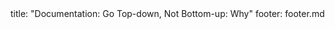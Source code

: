<frontmatter>
title: "Documentation: Go Top-down, Not Bottom-up: Why"
footer: footer.md
</frontmatter>

<include src="navbar.md" boilerplate />

<include src="unit-inPage-asFlat.md" boilerplate />